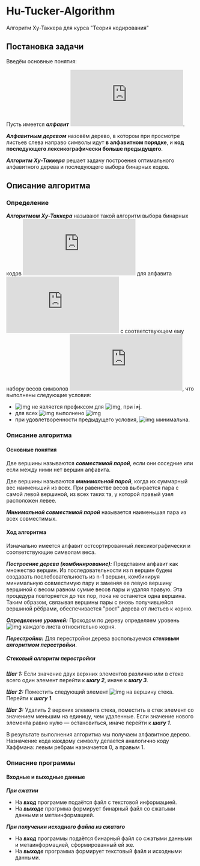 # Hu-Tucker-Algorithm
Алгоритм Ху-Таккера для курса "Теория кодирования"
## Постановка задачи
Введём основные понятия:

Пусть имеется ***алфавит*** ![img](http://www.sciweavers.org/tex2img.php?eq=A%20%3D%20%20%5Cbig%5C%7Ba_1%2C%20a_2%2C%20...%2C%20a_n%5Cbig%5C%7D&bc=White&fc=Black&im=jpg&fs=12&ff=arev&edit=0).

***Алфавитным деревом*** назовём дерево, в котором при просмотре листьев слева направо символы идут **в алфавитном порядке**, и **код последующего лексикографически больше предыдущего**.

***Алгоритм Ху-Таккера*** решает задачу построения оптимального алфавитного дерева и последующего выбора бинарных кодов.

## Описание алгоритма

### Определение
***Алгоритмом Ху-Таккера*** называют такой алгоритм выбора бинарных кодов ![img](http://www.sciweavers.org/tex2img.php?eq=C%20%3D%20%20%5Cbig%5C%7Bc_1%2C%20c_2%2C%20...%2C%20c_n%5Cbig%5C%7D%20&bc=White&fc=Black&im=jpg&fs=12&ff=arev&edit=0) для алфавита ![img](http://www.sciweavers.org/tex2img.php?eq=A%20%3D%20%20%5Cbig%5C%7Ba_1%2C%20a_2%2C%20...%2C%20a_n%5Cbig%5C%7D&bc=White&fc=Black&im=jpg&fs=12&ff=arev&edit=0) с соответствующем ему набору весов символов ![img](http://www.sciweavers.org/tex2img.php?eq=W%20%3D%20%20%5Cbig%5C%7Bw_1%2C%20w_2%2C%20...%2C%20w_n%5Cbig%5C%7D%20&bc=White&fc=Black&im=jpg&fs=12&ff=arev&edit=0), что выполнены следующие условия:

- ![img](https://bit.ly/3faGzBl) не является префиксом для ![img](https://bit.ly/2RdwVWn), при i≠j.
- для всех ![img](https://bit.ly/3vYPX1x) выполнено ![img](https://bit.ly/3bfSdJZ)
- при удовлетворенности предыдущего условия, ![img](https://bit.ly/3vWJDrm) минимальна.

### Описание алгоритма
#### Основные понятия
Две вершины называются ***совместимой парой***, если они соседние или если между ними нет вершин алфавита.

Две вершины называются ***минимальной парой***, когда их суммарный вес наименьший из всех. При равенстве весов выбирается пара с самой левой вершиной, из всех таких та, у которой правый узел расположен левее.

***Минимальной совместимой парой*** называется наименьшая пара из всех совместимых.

#### Ход алгоритма

Изначально имеется алфавит остсортированный лексикографически и соответствующие символам веса.

***Построение дерева (комбинирование):*** Представим алфавит как множество вершин. Из последовательности из n вершин будем создавать послебовательность из n-1 вершин, комбинируя минимальную совместимую пару и заменяя ее левую вершину вершиной с весом равном сумме весов пары и удаляя правую. Эта процедура повторяется до тех пор, пока не останется одна вершина. Таким образом, связывая вершины пары с вновь получившейся вершиной рёбрами, обеспечивается "рост" дерева от листьев к корню.

***Определение уровней:*** Проходом по дереву определяем уровень ![img](https://bit.ly/2R5R6Wu) каждого листа относительно корня.

***Перестройка:*** Для перестройки дерева воспользуемся ***стековым алгоритмом перестройки***.

##### Стековый алгоритм перестройки
***Шаг 1:*** Если значение двух верхних элементов различно или в стеке всего один элемент перейти к ***шагу 2***, иначе к ***шагу 3***.

***Шаг 2:*** Поместить следующий элемент ![img](https://bit.ly/2R5R6Wu) на вершину стека. Перейти к ***шагу 1***.

***Шаг 3:*** Удалить 2 верхних элемента стека, поместить в стек элемент со значением меньшим на единицу, чем удаленные. Если значение нового элемента равно нулю — остановиться, иначе перейти к ***шагу 1***.

В результате выполнения алгоритма мы получаем алфавитное дерево. Назначение кода каждому символу делается аналогично коду Хаффмана: левым ребрам назначается 0, а правым 1.

### Опиасние программы
#### Входные и выходные данные

***При сжатии***

- На ***вход*** программе подаётся файл с текстовой информацией.
- На ***выходе*** прогрмма формирует бинарный файл со сжатыми данными и метаинформацией.

***При получении исходного файла из сжатого***

- На ***вход*** программы подаётся бинарный файл со сжатыми данными и метаинформацией, сформированный ей же.
- На ***выходе*** программа формирует текстовый файл и исходными данными.
